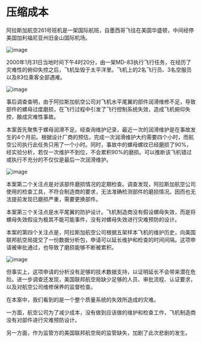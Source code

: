 # 压缩成本

阿拉斯加航空261号班机是一架国际航班，自墨西哥飞往在美国华盛顿，中间经停美国加利福尼亚州旧金山国际机场。

![image](https://github.com/user-attachments/assets/280f9183-9078-4082-b463-7fcd1070091b)


2000年1月31日当地时间下午4时20分，由一架MD-83执行飞行任务，在经历了灾难性的俯仰失控之后，飞机坠毁于太平洋里。飞机上的2名飞行员、3名空服员以及83位乘客全部遇难。

![image](https://github.com/user-attachments/assets/c1fc2b8e-dd67-472c-9164-60d70589f155)


事后调查查明，由于阿拉斯加航空公司对飞机水平尾翼的部件润滑维修不足，导致部件的螺母过度磨损，在飞行过程中引发了飞行控制系统失效，造成飞机俯仰失控，酿成灾难性事故。

本案首先聚焦于螺母润滑不足。经查询维护记录，最近一次的润滑维护是在事故发生的4个月前。根据设计厂商的预估，完成一次润滑维护大约需要四个小时，而航空公司执行此任务只用了一个小时。同时，事故中的螺母螺纹已经磨损了90%，经实验分析，若仅一次维护不到位，不会累积90%的磨损。可以推断该飞机错过或执行不充分的不仅仅是最后一次润滑维护。

![image](https://github.com/user-attachments/assets/50921249-0ef6-4086-a5b9-e5190bee5945)


本案第二个关注点是对该部件磨损情况的定期检查。调查发现，阿拉斯加航空公司使用的检查工具，不符合制造商的要求，无法准确检测部件的磨损情况。因而也无法提前发现已磨损严重，需要更换部件。

本案第三个关注点是水平尾翼的防护设计。飞机制造商没有假设螺母失效，而是将螺母失效假设为极其不能可能事件，没有对螺母失效进行灾难预防的设计。

本案的第四个关注点是，阿拉斯加航空公司根据五架样本飞机的维护历史，向美国联邦航空局提交了一份数据分析包，申请可以延长维护和检查的时间间隔。这项申请被审批通过，也导致了磨损能够不断被累积。

![image](https://github.com/user-attachments/assets/70d3f3af-74bb-4630-be43-7fc122d2e767)


但事实上，这项申请的分析没有足够的技术数据支持，以证明延长不会带来潜在危险。进一步调查还发现，美国联邦航空局缺少足够的人员、审批流程、认证要求，以及对航空公司维修保养的监督检查。

在本案中，我们看到的是一个整个质量系统的失效所造成的灾难。

一方面，航空公司为了减少成本，没有做到应该做的维护和检查工作，飞机制造商没有对部件进行灾难预防设计。

另一方面，作为监管方的美国联邦航空局的监管缺失，加剧了此次悲剧的发生。


